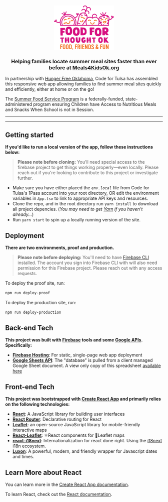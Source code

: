 <p align="center">
  <img width="192" height="142" src='./src/img/food-for-thought-logo.png?raw=true' alt="Food for Thought OK" />
</p>

<h3 align="center">
  <b>Helping families locate summer meal sites faster than ever before at <a href="https://meals4kidsok.org">Meals4KidsOk.org</a></b>
</h3>

In partnership with [Hunger Free Oklahoma](https://hungerfreeok.org/), Code for Tulsa has assembled this responsive web app allowing families to find summer meal sites quickly and efficiently, either at home or on the go!

The [Summer Food Service Program](https://www.fns.usda.gov/sfsp/summer-food-service-program) is a federally-funded, state-administered program ensuring Children have Access to Nutritious Meals and Snacks When School is not in Session.

---
---

## Getting started
__If you'd like to run a local version of the app, follow these instructions below:__
> __Please note before cloning:__  You'll need special access to the firebase project to get things working properly—even locally.  Please reach out if you're looking to contribute to this project or investigate further.

* Make sure you have either placed the _`env.local`_ file from Code for Tulsa's 1Pass account into your root directory, OR edit the environment variables in _`App.tsx`_ to link to appropriate API keys and resources.
* Clone the repo, and in the root directory run `yarn install` to download all project depencies. (_You may need to get [Yarn](https://yarnpkg.com/en/) if you haven't already..._)
* Run `yarn start` to spin up a locally running version of the site.


## Deployment
__There are two environments, proof and production.__
> __Please note before deploying:__  You'll need to have [Firebase CLI](https://firebase.google.com/docs/cli) installed.  The account you sign into Firebase CLI with will also need permission for this Firebase project.  Please reach out with any access requests.

To deploy the proof site, run:
```BASH
npm run deploy-proof
```

To deploy the production site, run:
```BASH
npm run deploy-production
```


## Back-end Tech
__This project was built with [Firebase](https://firebase.google.com/) tools and some [Google APIs](https://developers.google.com/apis-explorer/).  Specifically:__
* __[Firebase Hosting](https://firebase.google.com/products/hosting)__: For static, single-page web app deployment
* __[Google Sheets API](https://developers.google.com/sheets/api/)__: The "database" is pulled from a client managed Google Sheet document.  A view only copy of this spreadsheet [available here](https://docs.google.com/spreadsheets/d/1eZNA8Qsxc9xZQu4NQBBo2FHqB5rDiIBj4R15AeDZiw4/edit?usp=sharing)


## Front-end Tech
__This project was bootstrapped with [Create React App](https://github.com/facebook/create-react-app) and primarily relies on the following technologies:__

* __[React](https://reactjs.org/)__: A JavaScript library for building user interfaces
* __[React Router](https://reacttraining.com/react-router/)__: Declarative routing for React
* __[Leaflet](https://leafletjs.com/)__: an open-source JavaScript library
for mobile-friendly interactive maps
* __[React-Leaflet](https://react-leaflet.js.org/)__: ⚛️React components for 🍃Leaflet maps
* __[react-i18next](https://react.i18next.com/)__: Internationalization for react done right. Using the [i18next](https://www.i18next.com/) i18n ecosystem.
* __[Luxon](https://moment.github.io/luxon/)__: A powerful, modern, and friendly wrapper for Javascript dates and times.


## Learn More about React
You can learn more in the [Create React App documentation](https://facebook.github.io/create-react-app/docs/getting-started).

To learn React, check out the [React documentation](https://reactjs.org/).
